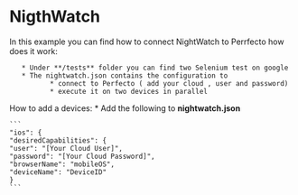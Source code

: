 # NigthWatch

In this example you can find how to connect NightWatch to Perrfecto
how does it work:

       * Under **/tests** folder you can find two Selenium test on google
       * The nightwatch.json contains the configuration to
              * connect to Perfecto ( add your cloud , user and password)
              * execute it on two devices in parallel 
            
How to add a devices:
    * Add the following to **nightwatch.json**
    
    ```
    "ios": {
    "desiredCapabilities": {
    "user": "[Your Cloud User]",
    "password": "[Your Cloud Password]",
    "browserName": "mobileOS",
    "deviceName": "DeviceID"
    }
    ```
